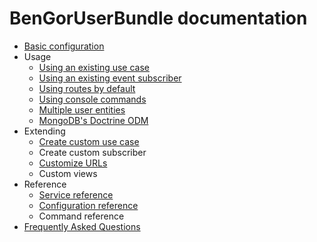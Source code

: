 # BenGorUserBundle documentation
* [Basic configuration](basic_configuration.md)
* Usage
    * [Using an existing use case](usage_existing_use_cases.md)
    * [Using an existing event subscriber](usage_events_subscribers.md)
    * [Using routes by default](usage_routes_by_default)
    * [Using console commands](usage_console_commands.md)
    * [Multiple user entities](usage_multiple_users.md)
    * [MongoDB's Doctrine ODM](doctrine_odm_mongodb.md)
* Extending
    * [Create custom use case](extending_create_custom_use_case.md)
    * Create custom subscriber
    * [Customize URLs](extending_customize_urls.md)
    * Custom views
* Reference
    * [Service reference](reference_services.md)
    * [Configuration reference](reference_configuration.md)
    * Command reference
* [Frequently Asked Questions](faq.md)
    
    
